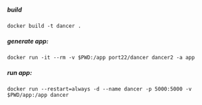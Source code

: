 ##### build

```
docker build -t dancer .
```

##### generate app:

```
docker run -it --rm -v $PWD:/app port22/dancer dancer2 -a app
```

##### run app:

```
docker run --restart=always -d --name dancer -p 5000:5000 -v $PWD/app:/app dancer
```
